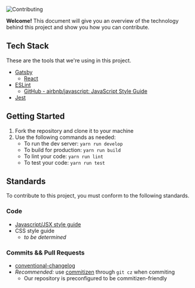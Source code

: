 ![Contributing](https://user-images.githubusercontent.com/986543/36174895-91811afc-10c2-11e8-9258-f5c489fc657a.png)

__Welcome!__ This document will give you an overview of the technology behind this project and show you how you can contribute.

## Tech Stack
These are the tools that we're using in this project.
* [Gatsby](https://www.gatsbyjs.org/docs/)
	* [React](https://reactjs.org/docs/hello-world.html)
* [ESLint](https://eslint.org/docs/user-guide/getting-started)
	* [GitHub - airbnb/javascript: JavaScript Style Guide](https://github.com/airbnb/javascript)
* [Jest](https://facebook.github.io/jest/docs/en/getting-started.html)

## Getting Started
1. Fork the repository and clone it to your machine
2. Use the following commands as needed:
   - To run the dev server: `yarn run develop`
   - To build for production: `yarn run build`
   - To lint your code: `yarn run lint`
   - To test your code: `yarn run test`

## Standards
To contribute to this project, you must conform to the following standards.
### Code
* [Javascript/JSX style guide](https://github.com/airbnb/javascript)
* CSS style guide
	* _to be determined_

### Commits && Pull Requests
* [conventional-changelog](https://github.com/angular/angular.js/blob/master/DEVELOPERS.md#-git-commit-guidelines)
* _Recommended:_ use [commitizen](https://github.com/commitizen/cz-cli) through `git cz` when commiting
	* Our repository is preconfigured to be commitizen-friendly
